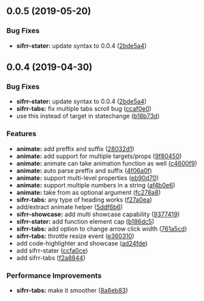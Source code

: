 ## 0.0.5 (2019-05-20)


### Bug Fixes

* **sifrr-stater:** update syntax to 0.0.4 ([2bde5a4](https://github.com/sifrr/sifrr-elements/commit/2bde5a4))




## 0.0.4 (2019-04-30)


### Bug Fixes

* **sifrr-stater:** update syntax to 0.0.4 ([2bde5a4](https://github.com/sifrr/sifrr-elements/commit/2bde5a4))
* **sifrr-tabs:** fix multiple tabs scroll bug ([ccaf0e0](https://github.com/sifrr/sifrr-elements/commit/ccaf0e0))
* use this instead of target in statechange ([b18b73d](https://github.com/sifrr/sifrr-elements/commit/b18b73d))


### Features

* **animate:** add preffix and suffix ([28032d1](https://github.com/sifrr/sifrr-elements/commit/28032d1))
* **animate:** add support for multiple targets/props ([9f80450](https://github.com/sifrr/sifrr-elements/commit/9f80450))
* **animate:** animate can take animation function as well ([c4600f9](https://github.com/sifrr/sifrr-elements/commit/c4600f9))
* **animate:** auto parse preffix and suffix ([4f06a0f](https://github.com/sifrr/sifrr-elements/commit/4f06a0f))
* **animate:** support multi-level properties ([eb90d70](https://github.com/sifrr/sifrr-elements/commit/eb90d70))
* **animate:** support multiple numbers in a string ([af4b0e6](https://github.com/sifrr/sifrr-elements/commit/af4b0e6))
* **animate:** take from as optional argument ([fc278a8](https://github.com/sifrr/sifrr-elements/commit/fc278a8))
* **sifrr-tabs:** any type of heading works ([f27a0ea](https://github.com/sifrr/sifrr-elements/commit/f27a0ea))
* add/extract animate helper ([5ddf6b6](https://github.com/sifrr/sifrr-elements/commit/5ddf6b6))
* **sifrr-showcase:** add multi showcase capability ([9377419](https://github.com/sifrr/sifrr-elements/commit/9377419))
* **sifrr-stater:** add function element cap ([b186dc5](https://github.com/sifrr/sifrr-elements/commit/b186dc5))
* **sifrr-tabs:** add option to change arrow click width ([761a5cd](https://github.com/sifrr/sifrr-elements/commit/761a5cd))
* **sifrr-tabs:** throttle resize event ([e360310](https://github.com/sifrr/sifrr-elements/commit/e360310))
* add code-highlighter and showcase ([ad24fde](https://github.com/sifrr/sifrr-elements/commit/ad24fde))
* add sifrr-stater ([ccfa0ce](https://github.com/sifrr/sifrr-elements/commit/ccfa0ce))
* add sifrr-tabs ([f2a8844](https://github.com/sifrr/sifrr-elements/commit/f2a8844))


### Performance Improvements

* **sifrr-tabs:** make it smoother ([8a6eb83](https://github.com/sifrr/sifrr-elements/commit/8a6eb83))



